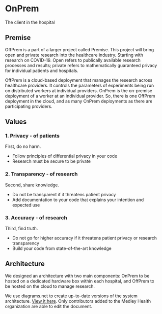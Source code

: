 # OnPrem
The client in the hospital

## Premise

OffPrem is a part of a larger project called Premise. This project will bring open and private research into the healthcare industry. Starting with research on COVID-19. Open refers to publically available research processes and results; private refers to mathematically guaranteed privacy for individual patients and hospitals.

OffPrem is a cloud-based deployment that manages the research across healthcare providers. It controls the parameters of experiments being run on distributed workers at individual providers. OnPrem is the on-premise deployment of a worker at an individual provider. So, there is one OffPrem deployment in the cloud, and as many OnPrem deployments as there are participating providers.

## Values

### 1. Privacy - of patients

First, do no harm. 

* Follow principles of differential privacy in your code
* Research must be secure to be private

### 2. Transparency - of research

Second, share knowledge. 

* Do not be transparent if it threatens patient privacy
* Add documentation to your code that explains your intention and expected use

### 3. Accuracy - of research

Third, find truth. 

* Do not go for higher accuracy if it threatens patient privacy or research transparency
* Build your code from state-of-the-art knowledge

## Architecture

We designed an architecture with two main components: OnPrem to be hosted on a dedicated hardware box within each hospital, and OffPrem to be hosted on the cloud to manage research. 

We use diagrams.net to create up-to-date versions of the system architecture. [View it here](https://app.diagrams.net/#G1LZMk2MhV1ZCx0Fs_YksQ0VIhux2FbPjH). Only contributors added to the Medley Health organization are able to edit the document.
